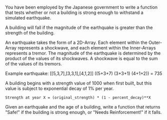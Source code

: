 You have been employed by the Japanese government to write a function that tests 
whether or not a building is strong enough to withstand a simulated earthquake.

A building will fall if the magnitude of the earthquake is greater than the 
strength of the building.

An earthquake takes the form of a 2D-Array. Each element within the Outer-Array 
represents a shockwave, and each element within the Inner-Arrays represents a 
tremor. The magnitude of the earthquake is determined by the product of the 
values of its shockwaves. A shockwave is equal to the sum of the values of its 
tremors.

Example earthquake: 
    [[5,3,7],[3,3,1],[4,1,2]] ((5+3+7) (3+3+1) (4+1+2)) = 735

A building begins with a strength value of 1000 when first built, but this value 
is subject to exponential decay of 1% per year. 

    Strength at year X = (original_strength) * (1 - percent_decay)**X

Given an earthquake and the age of a building, write a function that returns 
"Safe!" if the building is strong enough, or "Needs Reinforcement!" if it falls.
